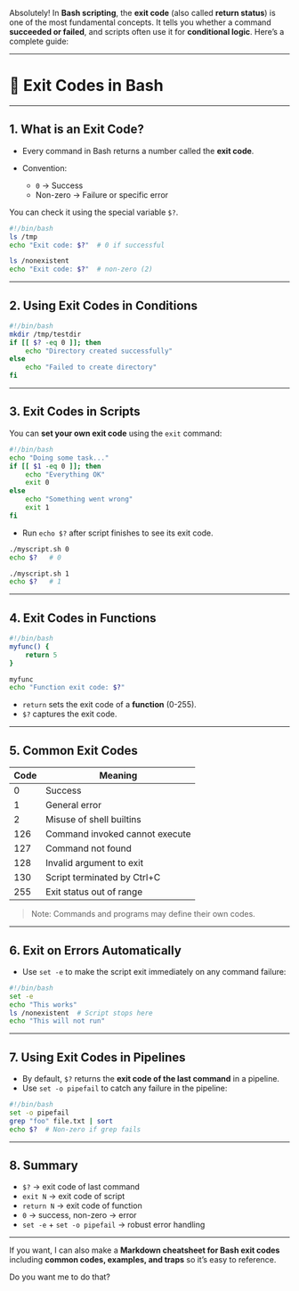 Absolutely! In **Bash scripting**, the **exit code** (also called **return status**) is one of the most fundamental concepts. It tells you whether a command **succeeded or failed**, and scripts often use it for **conditional logic**. Here’s a complete guide:

---

# 📌 **Exit Codes in Bash**

---

## 1. **What is an Exit Code?**

* Every command in Bash returns a number called the **exit code**.
* Convention:

  * `0` → Success
  * Non-zero → Failure or specific error

You can check it using the special variable `$?`.

```bash
#!/bin/bash
ls /tmp
echo "Exit code: $?"  # 0 if successful

ls /nonexistent
echo "Exit code: $?"  # non-zero (2)
```

---

## 2. **Using Exit Codes in Conditions**

```bash
#!/bin/bash
mkdir /tmp/testdir
if [[ $? -eq 0 ]]; then
    echo "Directory created successfully"
else
    echo "Failed to create directory"
fi
```

---

## 3. **Exit Codes in Scripts**

You can **set your own exit code** using the `exit` command:

```bash
#!/bin/bash
echo "Doing some task..."
if [[ $1 -eq 0 ]]; then
    echo "Everything OK"
    exit 0
else
    echo "Something went wrong"
    exit 1
fi
```

* Run `echo $?` after script finishes to see its exit code.

```bash
./myscript.sh 0
echo $?   # 0

./myscript.sh 1
echo $?   # 1
```

---

## 4. **Exit Codes in Functions**

```bash
#!/bin/bash
myfunc() {
    return 5
}

myfunc
echo "Function exit code: $?"
```

* `return` sets the exit code of a **function** (0-255).
* `$?` captures the exit code.

---

## 5. **Common Exit Codes**

| Code | Meaning                        |
| ---- | ------------------------------ |
| 0    | Success                        |
| 1    | General error                  |
| 2    | Misuse of shell builtins       |
| 126  | Command invoked cannot execute |
| 127  | Command not found              |
| 128  | Invalid argument to exit       |
| 130  | Script terminated by Ctrl+C    |
| 255  | Exit status out of range       |

> Note: Commands and programs may define their own codes.

---

## 6. **Exit on Errors Automatically**

* Use `set -e` to make the script exit immediately on any command failure:

```bash
#!/bin/bash
set -e
echo "This works"
ls /nonexistent  # Script stops here
echo "This will not run"
```

---

## 7. **Using Exit Codes in Pipelines**

* By default, `$?` returns the **exit code of the last command** in a pipeline.
* Use `set -o pipefail` to catch any failure in the pipeline:

```bash
#!/bin/bash
set -o pipefail
grep "foo" file.txt | sort
echo $?  # Non-zero if grep fails
```

---

## 8. **Summary**

* `$?` → exit code of last command
* `exit N` → exit code of script
* `return N` → exit code of function
* `0` → success, non-zero → error
* `set -e` + `set -o pipefail` → robust error handling

---

If you want, I can also make a **Markdown cheatsheet for Bash exit codes** including **common codes, examples, and traps** so it’s easy to reference.

Do you want me to do that?
